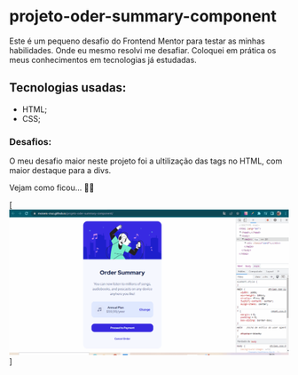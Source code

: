 # projeto-oder-summary-component

Este é um pequeno desafio do Frontend Mentor para testar as minhas habilidades. Onde eu mesmo resolvi me desafiar. Coloquei em prática os meus conhecimentos em tecnologias já estudadas.

## Tecnologias usadas:
- HTML;
- CSS;

### Desafios:
O meu desafio maior neste projeto foi a ultilização das tags no HTML, com maior destaque para a divs.

Vejam como ficou... 🚀🚀

[<img src="./src/image/order-summary-component.gif" alt="">]